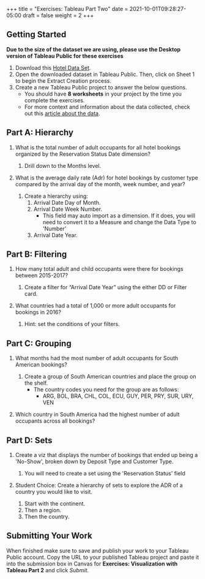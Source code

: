 +++
title = "Exercises: Tableau Part Two"
date = 2021-10-01T09:28:27-05:00
draft = false
weight = 2
+++

## Getting Started

**Due to the size of the dataset we are using, please use the Desktop version of Tableau Public for these exercises**

1. Download this [Hotel Data Set](https://www.kaggle.com/jessemostipak/hotel-booking-demand).  
1. Open the downloaded dataset in Tableau Public. Then, click on Sheet 1 to begin the Extract Creation process.
1. Create a new Tableau Public project to answer the below questions.
   - You should have **8 worksheets** in your project by the time you complete the exercises.
   - For more context and information about the data collected, check out this [article about the data](https://www.sciencedirect.com/science/article/pii/S2352340918315191).

## Part A: Hierarchy

1. What is the total number of adult occupants for all hotel bookings organized by the Reservation Status Date dimension?
   
   1. Drill down to the Months level.

1. What is the average daily rate (Adr) for hotel bookings by customer type compared by the arrival day of the month, week number, and year?

   1. Create a hierarchy using:
      1. Arrival Date Day of Month.
      1. Arrival Date Week Number. 
         - This field may auto import as a dimension. If it does, you will need to convert it to a Measure and change the Data Type to 'Number' 
      1. Arrival Date Year.
      
## Part B: Filtering

1. How many total adult and child occupants were there for bookings between 2015-2017?

   1. Create a filter for “Arrival Date Year” using the either DD or Filter card.

1. What countries had a total of 1,000 or more adult occupants for bookings in 2016?

   1. Hint: set the conditions of your filters.
 
## Part C: Grouping

1. What months had the most number of adult occupants for South American bookings?
   
   1. Create a group of South American countries and place the group on the shelf.
      - The country codes you need for the group are as follows:
         -  ARG, BOL, BRA, CHL, COL, ECU, GUY, PER, PRY, SUR, URY, VEN

1. Which country in South America had the highest number of adult occupants across all bookings?

## Part D: Sets

1. Create a viz that displays the number of bookings that ended up being a 'No-Show', broken down by Deposit Type and Customer Type. 
   1. You will need to create a set using the 'Reservation Status' field

1. Student Choice: Create a hierarchy of sets to explore the ADR of a country you would like to visit.
   1. Start with the continent.
   1. Then a region.
   1. Then the country.  
 
## Submitting Your Work

When finished make sure to save and publish your work to your Tableau Public account. Copy the URL to your published Tableau project and paste it into the submission box in 
Canvas for **Exercises: Visualization with Tableau Part 2** and click *Submit*.

